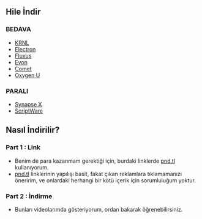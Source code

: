 ## Hile İndir
### BEDAVA
- [KRNL](https://pnd.fyi/QbUP1c)
- [Electron](https://pnd.fyi/ljVWch)
- [Fluxus](https://pnd.fyi/5Lyq)
- [Evon](https://acn.vin/Aoyr)
- [Comet](https://pnd.fyi/E5GwF8)
- [Oxygen U](https://pnd.one/xGcEg)
### PARALI
- [Synapse X](https://pnd.fyi/lrkt2)
- [ScriptWare](https://pnd.fyi/MMCJQ0/)
## Nasıl İndirilir?
### Part 1 : Link
- Benim de para kazanmam gerektiği için, burdaki linklerde [pnd.tl](https://www.pnd.tl/ref/NikoNiyazi) kullanıyorum. 
- [pnd.tl](https://www.pnd.tl/ref/NikoNiyazi) linklerinin yapılışı basit, fakat çıkan reklamlara tıklamamanızı öneririm, ve onlardaki herhangi bir kötü içerik için sorumluluğum yoktur.
### Part 2 : İndirme
- Bunları videolarımda gösteriyorum, ordan bakarak öğrenebilirsiniz.
